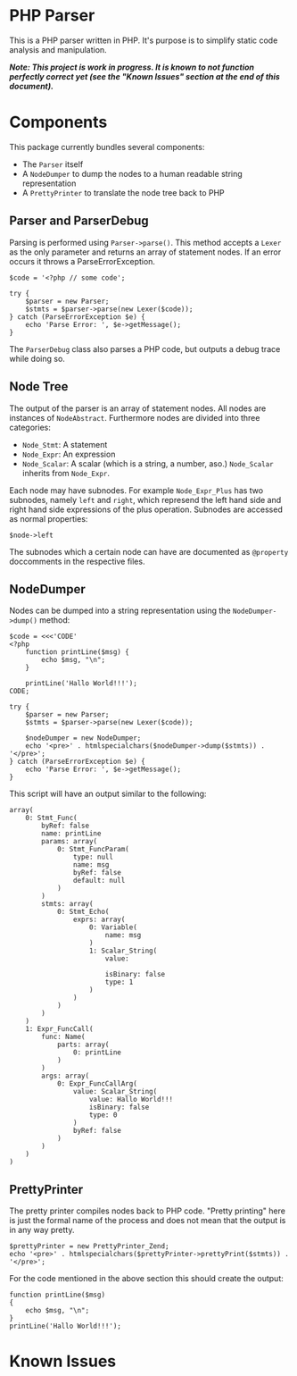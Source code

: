 PHP Parser
==========

This is a PHP parser written in PHP. It's purpose is to simplify static code analysis and
manipulation.

***Note: This project is work in progress. It is known to not function perfectly correct yet (see
the "Known Issues" section at the end of this document).***

Components
==========

This package currently bundles several components:

 * The `Parser` itself
 * A `NodeDumper` to dump the nodes to a human readable string representation
 * A `PrettyPrinter` to translate the node tree back to PHP

Parser and ParserDebug
----------------------

Parsing is performed using `Parser->parse()`. This method accepts a `Lexer` as the only parameter
and returns an array of statement nodes. If an error occurs it throws a ParseErrorException.

    $code = '<?php // some code';

    try {
        $parser = new Parser;
        $stmts = $parser->parse(new Lexer($code));
    } catch (ParseErrorException $e) {
        echo 'Parse Error: ', $e->getMessage();
    }

The `ParserDebug` class also parses a PHP code, but outputs a debug trace while doing so.

Node Tree
---------

The output of the parser is an array of statement nodes. All nodes are instances of `NodeAbstract`.
Furthermore nodes are divided into three categories:

 * `Node_Stmt`: A statement
 * `Node_Expr`: An expression
 * `Node_Scalar`: A scalar (which is a string, a number, aso.)
   `Node_Scalar` inherits from `Node_Expr`.

Each node may have subnodes. For example `Node_Expr_Plus` has two subnodes, namely `left` and
`right`, which represend the left hand side and right hand side expressions of the plus operation.
Subnodes are accessed as normal properties:

    $node->left

The subnodes which a certain node can have are documented as `@property` doccomments in the
respective files.

NodeDumper
----------

Nodes can be dumped into a string representation using the `NodeDumper->dump()` method:

    $code = <<<'CODE'
    <?php
        function printLine($msg) {
            echo $msg, "\n";
        }

        printLine('Hallo World!!!');
    CODE;

    try {
        $parser = new Parser;
        $stmts = $parser->parse(new Lexer($code));

        $nodeDumper = new NodeDumper;
        echo '<pre>' . htmlspecialchars($nodeDumper->dump($stmts)) . '</pre>';
    } catch (ParseErrorException $e) {
        echo 'Parse Error: ', $e->getMessage();
    }

This script will have an output similar to the following:

    array(
        0: Stmt_Func(
            byRef: false
            name: printLine
            params: array(
                0: Stmt_FuncParam(
                    type: null
                    name: msg
                    byRef: false
                    default: null
                )
            )
            stmts: array(
                0: Stmt_Echo(
                    exprs: array(
                        0: Variable(
                            name: msg
                        )
                        1: Scalar_String(
                            value:

                            isBinary: false
                            type: 1
                        )
                    )
                )
            )
        )
        1: Expr_FuncCall(
            func: Name(
                parts: array(
                    0: printLine
                )
            )
            args: array(
                0: Expr_FuncCallArg(
                    value: Scalar_String(
                        value: Hallo World!!!
                        isBinary: false
                        type: 0
                    )
                    byRef: false
                )
            )
        )
    )

PrettyPrinter
-------------

The pretty printer compiles nodes back to PHP code. "Pretty printing" here is just the formal
name of the process and does not mean that the output is in any way pretty.

    $prettyPrinter = new PrettyPrinter_Zend;
    echo '<pre>' . htmlspecialchars($prettyPrinter->prettyPrint($stmts)) . '</pre>';

For the code mentioned in the above section this should create the output:

    function printLine($msg)
    {
        echo $msg, "\n";
    }
    printLine('Hallo World!!!');

Known Issues
============
